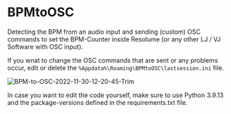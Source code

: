 # BPMtoOSC
Detecting the BPM from an audio input and sending (custom) OSC commands to set the BPM-Counter inside Resolume (or any other LJ / VJ Software with OSC input).

If you wnat to change the OSC commands that are sent or any problems occur, edit or delete the
`%Appdata%\Roaming\BPMtoOSC\lastsession.ini` file.

![BPM-to-OSC-2022-11-30-12-20-45-Trim](https://user-images.githubusercontent.com/8715042/204784228-d0d6669f-5fe1-4689-aa9a-840369e1eebe.gif)

In case you want to edit the code yourself, make sure to use Python 3.9.13 and the package-versions defined in the requirements.txt file.